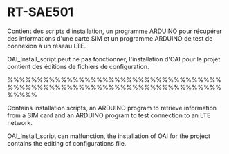 # RT-SAE501
Contient des scripts d'installation, un programme ARDUINO pour récupérer des informations d'une carte SIM et un programme ARDUINO de test de connexion à un réseau LTE.  

OAI_Install_script peut ne pas fonctionner, l'installation d'OAI pour le projet contient des éditions de fichiers de configuration.

%%%%%%%%%%%%%%%%%%%%%%%%%%%%%%%%%%%%%%%%%%%%%%%%%%%%%%%%%%%%%%%%%%%%%%%%%%%%%

Contains installation scripts, an ARDUINO program to retrieve information from a SIM card and an ARDUINO program to test connection to an LTE network.

OAI_Install_script can malfunction, the installation of OAI for the project contains the editing of configurations file.

